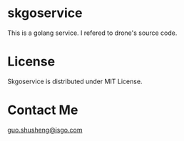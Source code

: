 # skgoservice
This is a golang service. I refered to drone's source code.

# License
Skgoservice is distributed under MIT License.

# Contact Me
guo.shusheng@isgo.com
